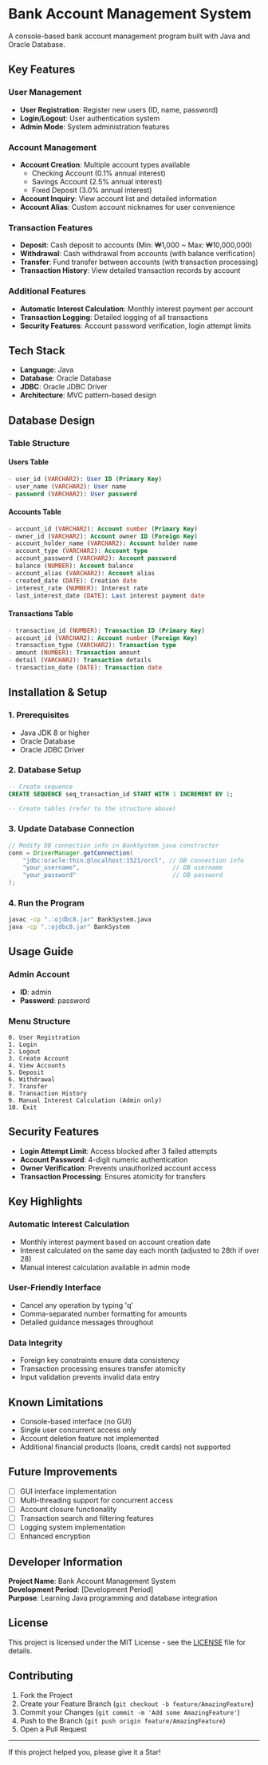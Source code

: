 # Bank Account Management System

A console-based bank account management program built with Java and Oracle Database.

## Key Features

### User Management
- **User Registration**: Register new users (ID, name, password)
- **Login/Logout**: User authentication system
- **Admin Mode**: System administration features

### Account Management
- **Account Creation**: Multiple account types available
  - Checking Account (0.1% annual interest)
  - Savings Account (2.5% annual interest)
  - Fixed Deposit (3.0% annual interest)
- **Account Inquiry**: View account list and detailed information
- **Account Alias**: Custom account nicknames for user convenience

### Transaction Features
- **Deposit**: Cash deposit to accounts (Min: ₩1,000 ~ Max: ₩10,000,000)
- **Withdrawal**: Cash withdrawal from accounts (with balance verification)
- **Transfer**: Fund transfer between accounts (with transaction processing)
- **Transaction History**: View detailed transaction records by account

### Additional Features
- **Automatic Interest Calculation**: Monthly interest payment per account
- **Transaction Logging**: Detailed logging of all transactions
- **Security Features**: Account password verification, login attempt limits

## Tech Stack

- **Language**: Java
- **Database**: Oracle Database
- **JDBC**: Oracle JDBC Driver
- **Architecture**: MVC pattern-based design

## Database Design

### Table Structure

#### Users Table
```sql
- user_id (VARCHAR2): User ID (Primary Key)
- user_name (VARCHAR2): User name
- password (VARCHAR2): User password
```

#### Accounts Table
```sql
- account_id (VARCHAR2): Account number (Primary Key)
- owner_id (VARCHAR2): Account owner ID (Foreign Key)
- account_holder_name (VARCHAR2): Account holder name
- account_type (VARCHAR2): Account type
- account_password (VARCHAR2): Account password
- balance (NUMBER): Account balance
- account_alias (VARCHAR2): Account alias
- created_date (DATE): Creation date
- interest_rate (NUMBER): Interest rate
- last_interest_date (DATE): Last interest payment date
```

#### Transactions Table
```sql
- transaction_id (NUMBER): Transaction ID (Primary Key)
- account_id (VARCHAR2): Account number (Foreign Key)
- transaction_type (VARCHAR2): Transaction type
- amount (NUMBER): Transaction amount
- detail (VARCHAR2): Transaction details
- transaction_date (DATE): Transaction date
```

## Installation & Setup

### 1. Prerequisites
- Java JDK 8 or higher
- Oracle Database
- Oracle JDBC Driver

### 2. Database Setup
```sql
-- Create sequence
CREATE SEQUENCE seq_transaction_id START WITH 1 INCREMENT BY 1;

-- Create tables (refer to the structure above)
```

### 3. Update Database Connection
```java
// Modify DB connection info in BankSystem.java constructor
conn = DriverManager.getConnection(
    "jdbc:oracle:thin:@localhost:1521/orcl", // DB connection info
    "your_username",                          // DB username
    "your_password"                           // DB password
);
```

### 4. Run the Program
```bash
javac -cp ".:ojdbc8.jar" BankSystem.java
java -cp ".:ojdbc8.jar" BankSystem
```

## Usage Guide

### Admin Account
- **ID**: admin
- **Password**: password

### Menu Structure
```
0. User Registration
1. Login
2. Logout
3. Create Account
4. View Accounts
5. Deposit
6. Withdrawal
7. Transfer
8. Transaction History
9. Manual Interest Calculation (Admin only)
10. Exit
```

## Security Features

- **Login Attempt Limit**: Access blocked after 3 failed attempts
- **Account Password**: 4-digit numeric authentication
- **Owner Verification**: Prevents unauthorized account access
- **Transaction Processing**: Ensures atomicity for transfers

## Key Highlights

### Automatic Interest Calculation
- Monthly interest payment based on account creation date
- Interest calculated on the same day each month (adjusted to 28th if over 28)
- Manual interest calculation available in admin mode

### User-Friendly Interface
- Cancel any operation by typing 'q'
- Comma-separated number formatting for amounts
- Detailed guidance messages throughout

### Data Integrity
- Foreign key constraints ensure data consistency
- Transaction processing ensures transfer atomicity
- Input validation prevents invalid data entry

## Known Limitations

- Console-based interface (no GUI)
- Single user concurrent access only
- Account deletion feature not implemented
- Additional financial products (loans, credit cards) not supported

## Future Improvements

- [ ] GUI interface implementation
- [ ] Multi-threading support for concurrent access
- [ ] Account closure functionality
- [ ] Transaction search and filtering features
- [ ] Logging system implementation
- [ ] Enhanced encryption

## Developer Information

**Project Name**: Bank Account Management System  
**Development Period**: [Development Period]  
**Purpose**: Learning Java programming and database integration

## License

This project is licensed under the MIT License - see the [LICENSE](LICENSE) file for details.

## Contributing

1. Fork the Project
2. Create your Feature Branch (`git checkout -b feature/AmazingFeature`)
3. Commit your Changes (`git commit -m 'Add some AmazingFeature'`)
4. Push to the Branch (`git push origin feature/AmazingFeature`)
5. Open a Pull Request

---

If this project helped you, please give it a Star!
